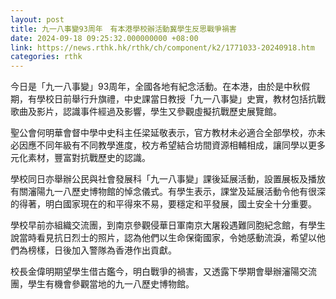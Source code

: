 ```yaml
---
layout: post
title: 九一八事變93周年　有本港學校辦活動冀學生反思戰爭禍害
date: 2024-09-18 09:25:32.000000000 +08:00
link: https://news.rthk.hk/rthk/ch/component/k2/1771033-20240918.htm
categories: rthk
---
```


今日是「九一八事變」93周年，全國各地有紀念活動。在本港，由於是中秋假期，有學校日前舉行升旗禮，中史課當日教授「九一八事變」史實，教材包括抗戰歌曲及影片，認識事件經過及影響，學生又參觀虛擬抗戰歷史展覽館。

聖公會何明華會督中學中史科主任梁延敬表示，官方教材未必適合全部學校，亦未必因應不同年級有不同教學進度，校方希望結合坊間資源相輔相成，讓同學以更多元化素材，豐富對抗戰歷史的認識。

學校同日亦舉辦公民與社會發展科「九一八事變」課後延展活動，設置展板及播放有關瀋陽九一八歷史博物館的悼念儀式。有學生表示，課堂及延展活動令他有很深的得著，明白國家現在的和平得來不易，要穩定和平發展，國土安全十分重要。

學校早前亦組織交流團，到南京參觀侵華日軍南京大屠殺遇難同胞紀念館，有學生說當時看見抗日烈士的照片，認為他們以生命保衛國家，令她感動流淚，希望以他們為榜樣，日後加入警隊為香港作出貢獻。

校長金偉明期望學生借古鑑今，明白戰爭的禍害，又透露下學期會舉辦瀋陽交流團，學生有機會參觀當地的九一八歷史博物館。
